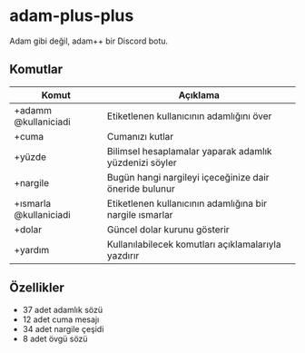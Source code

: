 # adam-plus-plus

Adam gibi değil, adam++ bir Discord botu.

## Komutlar

| Komut                  | Açıklama                                                 |
| ---------------------- | -------------------------------------------------------- |
| +adamm @kullaniciadi   | Etiketlenen kullanıcının adamlığını över                 |
| +cuma                  | Cumanızı kutlar                                          |
| +yüzde                 | Bilimsel hesaplamalar yaparak adamlık yüzdenizi söyler   |
| +nargile               | Bugün hangi nargileyi içeceğinize dair öneride bulunur   |
| +ısmarla @kullaniciadi | Etiketlenen kullanıcının adamlığına bir nargile ısmarlar |
| +dolar | Güncel dolar kurunu gösterir |
| +yardım                | Kullanılabilecek komutları açıklamalarıyla yazdırır      |

## Özellikler

- 37 adet adamlık sözü
- 12 adet cuma mesajı
- 34 adet nargile çeşidi
- 8 adet övgü sözü